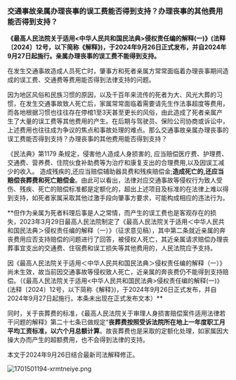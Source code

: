 ### 交通事故亲属办理丧事的误工费能否得到支持？办理丧事的其他费用能否得到支持？

**《最高人民法院关于适用<中华人民共和国民法典>侵权责任编的解释(一)》(法释〔2024〕12号，以下简称《解释》)，于2024年9月26日正式发布，并自2024年9月27日起施行。亲属办理丧事的误工费不能得到支持。**

在发生交通事故造成人员死亡时，肇事方和死者亲属方常常面临着办理丧事期间造成的误工费、交通费等费用能否得到法律支持的问题。

因为地区风俗和民族习惯的原因，以及千百年来流传的死者为大、风光大葬的习惯，在发生交通事故致人死亡后，家属常常面临着需要请先生作法事超度等费用，而各地根据习惯也往往存在停棺1至3天甚至更长的风俗，由此造成了死者亲属产生了大量的误工费等其他费用的产生。在后期与驾驶员、保险公司协商或诉讼中，上述费用也往往成为争议的焦点和事故处理的难点。那么交通事故亲属办理丧事的误工费能否得到支持？办理丧事的其他费用能否得到支持？

《民法典》第1179 条规定，侵害他人造成人身损害的, 应当赔偿医疗费、护理费、交通费、营养费、住院伙食补助费等为治疗和康复支出的合理费用,以及因误工减少的收入。 造成残疾的,还应当赔偿辅助器具费和残疾赔偿金;**造成死亡的,还应当赔偿丧葬费和死亡赔偿金**。由此可以看出，法律对应交通事故等侵权行为致人受伤、残疾、死亡的赔偿标准都是定额化的，超出上述项目及标准的在法律上难以得到支持，如死者家属采取其他过激手段向肇事方要求，可能构成相应的违法行为。

**但作为亲属为死者料理后事是人之常情，而产生的误工费也是客观存在的损失，2023年3月29日最高人民法院制定了《最高人民法院关于适用＜中华人民共和国民法典＞侵权责任编的解释（一）》（征求意见稿），其中第二条就近亲属的奔丧费用应否支持赔偿的问题进行了回答，被侵权人死亡，其近亲属请求赔偿办理丧葬事宜支出的交通费、住宿费和误工损失等其他费用的，人民法院应予支持。

因《最高人民法院关于适用＜中华人民共和国民法典＞侵权责任编的解释（一）》尚未生效，故当前因交通事故等侵权致人死亡，近亲属的奔丧费仍不能得到支持赔偿。（《最高人民法院关于适用<中华人民共和国民法典>侵权责任编的解释(一)》(法释〔2024〕12号，以下简称《解释》)，于2024年9月26日正式发布，并自2024年9月27日起施行。本条未出现在正式发布文本）**

同时，关于丧葬费的标准，《最高人民法院关于审理人身损害赔偿案件适用法律若干问题的解释》第二十七条已做规定“**丧葬费按照受诉法院所在地上一年度职工月平均工资标准，以六个月总额计算**。故丧葬费也是采取的定额化处理，如家属因大操大办而产生的超额费用，也不会得到法律的支持。

本文于2024年9月26日结合最新司法解释修正。

![1701501194-xrmtneiye.png](https://i.p-i.vip/23/20240707-668a3d12064c0.png)

